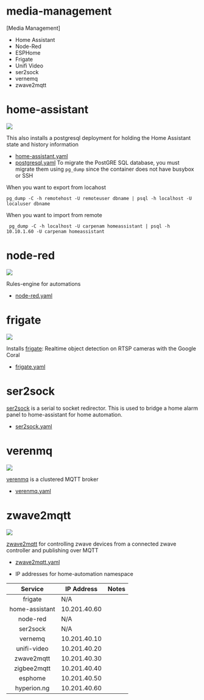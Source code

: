 # media-management

[Media Management]

* Home Assistant
* Node-Red
* ESPHome
* Frigate
* Unifi Video
* ser2sock
* vernemq
* zwave2mqtt


# home-assistant

![](https://i.imgur.com/OMwEZYO.png)

This also installs a postgresql deployment for holding the Home Assistant state and history information

* [home-assistant.yaml](home-assistant/home-assistant.yaml)
* [postgresql.yaml](home-assistant/postgresql.yaml)
To migrate the PostGRE SQL database, you must migrate them using `pg_dump` since the container does not have busybox or SSH

When you want to export from locahost
```
pg_dump -C -h remotehost -U remoteuser dbname | psql -h localhost -U localuser dbname
```

When you want to import from remote
```
 pg_dump -C -h localhost -U carpenam homeassistant | psql -h 10.10.1.60 -U carpenam homeassistant
 ```

# node-red

![](https://i.imgur.com/XxN4KJK.png)

Rules-engine for automations

* [node-red.yaml](node-red/node-red.yaml)


# frigate

![](https://i.imgur.com/hv7bh6m.png)

Installs [frigate](https://github.com/blakeblackshear/frigate/): Realtime object detection on RTSP cameras with the Google Coral

* [frigate.yaml](frigate/frigate.yaml)


# ser2sock

[ser2sock](https://github.com/nutechsoftware/ser2sock) is a serial to socket redirector.  This is used to bridge a home alarm panel to home-assistant for home automation.

* [ser2sock.yaml](ser2sock/ser2sock.yaml)

# verenmq

![](https://i.imgur.com/VQ5AZIV.png)

[verenmq](https://github.com/vernemq/vernemq) is a clustered MQTT broker

* [verenmq.yaml](verenmq/verenmq.yaml)

# zwave2mqtt

![](https://i.imgur.com/p0hlTFG.png)

[zwave2mqtt](https://github.com/OpenZWave/Zwave2Mqtt) for controlling zwave devices from a connected zwave controller and publishing over MQTT

* [zwave2mqtt.yaml](zwave2mqtt/zwave2mqtt.yaml)


* IP addresses for home-automation namespace

|     Service    	| IP Address   	| Notes 	|
|:--------------:	|--------------	|-------	|
| frigate        	| N/A          	|       	|
| home-assistant 	| 10.201.40.60 	|       	|
| node-red       	| N/A          	|       	|
| ser2sock       	| N/A          	|       	|
| vernemq        	| 10.201.40.10 	|       	|
| unifi-video    	| 10.201.40.20 	|       	|
| zwave2mqtt     	| 10.201.40.30 	|       	|
| zigbee2mqtt    	| 10.201.40.40 	|       	|
| esphome       	| 10.201.40.50 	|       	|
| hyperion.ng     | 10.201.40.60  |         |
